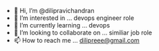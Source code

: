 - 👋 Hi, I’m @dilipravichandran
- 👀 I’m interested in ... devops engineer role
- 🌱 I’m currently learning ... devops
- 💞️ I’m looking to collaborate on ... similiar job role
- 📫 How to reach me ... dilipreee@gmail.com

<!---
dilipravichandran/dilipravichandran is a ✨ special ✨ repository because its `README.md` (this file) appears on your GitHub profile.
You can click the Preview link to take a look at your changes.
--->
